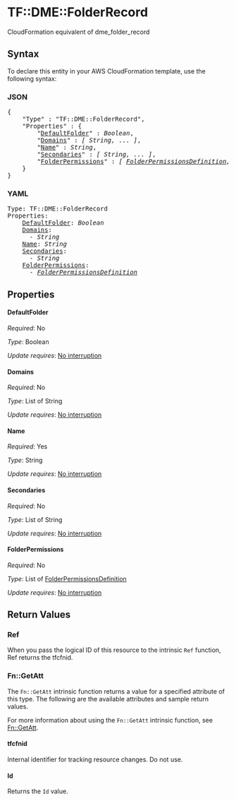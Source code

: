 # TF::DME::FolderRecord

CloudFormation equivalent of dme_folder_record

## Syntax

To declare this entity in your AWS CloudFormation template, use the following syntax:

### JSON

<pre>
{
    "Type" : "TF::DME::FolderRecord",
    "Properties" : {
        "<a href="#defaultfolder" title="DefaultFolder">DefaultFolder</a>" : <i>Boolean</i>,
        "<a href="#domains" title="Domains">Domains</a>" : <i>[ String, ... ]</i>,
        "<a href="#name" title="Name">Name</a>" : <i>String</i>,
        "<a href="#secondaries" title="Secondaries">Secondaries</a>" : <i>[ String, ... ]</i>,
        "<a href="#folderpermissions" title="FolderPermissions">FolderPermissions</a>" : <i>[ <a href="folderpermissionsdefinition.md">FolderPermissionsDefinition</a>, ... ]</i>
    }
}
</pre>

### YAML

<pre>
Type: TF::DME::FolderRecord
Properties:
    <a href="#defaultfolder" title="DefaultFolder">DefaultFolder</a>: <i>Boolean</i>
    <a href="#domains" title="Domains">Domains</a>: <i>
      - String</i>
    <a href="#name" title="Name">Name</a>: <i>String</i>
    <a href="#secondaries" title="Secondaries">Secondaries</a>: <i>
      - String</i>
    <a href="#folderpermissions" title="FolderPermissions">FolderPermissions</a>: <i>
      - <a href="folderpermissionsdefinition.md">FolderPermissionsDefinition</a></i>
</pre>

## Properties

#### DefaultFolder

_Required_: No

_Type_: Boolean

_Update requires_: [No interruption](https://docs.aws.amazon.com/AWSCloudFormation/latest/UserGuide/using-cfn-updating-stacks-update-behaviors.html#update-no-interrupt)

#### Domains

_Required_: No

_Type_: List of String

_Update requires_: [No interruption](https://docs.aws.amazon.com/AWSCloudFormation/latest/UserGuide/using-cfn-updating-stacks-update-behaviors.html#update-no-interrupt)

#### Name

_Required_: Yes

_Type_: String

_Update requires_: [No interruption](https://docs.aws.amazon.com/AWSCloudFormation/latest/UserGuide/using-cfn-updating-stacks-update-behaviors.html#update-no-interrupt)

#### Secondaries

_Required_: No

_Type_: List of String

_Update requires_: [No interruption](https://docs.aws.amazon.com/AWSCloudFormation/latest/UserGuide/using-cfn-updating-stacks-update-behaviors.html#update-no-interrupt)

#### FolderPermissions

_Required_: No

_Type_: List of <a href="folderpermissionsdefinition.md">FolderPermissionsDefinition</a>

_Update requires_: [No interruption](https://docs.aws.amazon.com/AWSCloudFormation/latest/UserGuide/using-cfn-updating-stacks-update-behaviors.html#update-no-interrupt)

## Return Values

### Ref

When you pass the logical ID of this resource to the intrinsic `Ref` function, Ref returns the tfcfnid.

### Fn::GetAtt

The `Fn::GetAtt` intrinsic function returns a value for a specified attribute of this type. The following are the available attributes and sample return values.

For more information about using the `Fn::GetAtt` intrinsic function, see [Fn::GetAtt](https://docs.aws.amazon.com/AWSCloudFormation/latest/UserGuide/intrinsic-function-reference-getatt.html).

#### tfcfnid

Internal identifier for tracking resource changes. Do not use.

#### Id

Returns the <code>Id</code> value.


